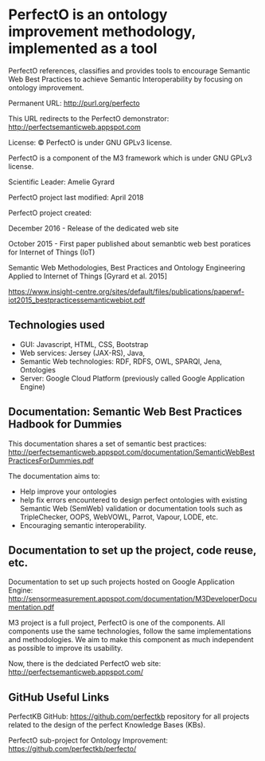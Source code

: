 # PerfectO is an ontology improvement methodology, implemented as a tool

PerfectO references, classifies and provides tools to encourage Semantic Web Best Practices to achieve Semantic Interoperability by focusing on ontology improvement.

Permanent URL: http://purl.org/perfecto 

This URL redirects to the PerfectO demonstrator:  http://perfectsemanticweb.appspot.com

License: © PerfectO is under GNU GPLv3 license. 

PerfectO is a component of the M3 framework which is under GNU GPLv3 license.

Scientific Leader: Amelie Gyrard

PerfectO project last modified: April 2018

PerfectO project created: 

December 2016 - Release of the dedicated web site

October 2015 - First paper published about semanbtic web best poratices for Internet of Things (IoT)

Semantic Web Methodologies, Best Practices and Ontology Engineering Applied to Internet of Things [Gyrard et al. 2015]

https://www.insight-centre.org/sites/default/files/publications/paperwf-iot2015_bestpracticessemanticwebiot.pdf

## Technologies used ##
- GUI: Javascript, HTML, CSS, Bootstrap
- Web services: Jersey (JAX-RS), Java,
- Semantic Web technologies: RDF, RDFS, OWL, SPARQl, Jena, Ontologies
- Server: Google Cloud Platform (previously called Google Application Engine)

## Documentation: Semantic Web Best Practices Hadbook for Dummies ##
This documentation shares a set of semantic best practices:
http://perfectsemanticweb.appspot.com/documentation/SemanticWebBestPracticesForDummies.pdf

The documentation aims to:
* Help improve your ontologies
* help fix errors encountered to design perfect ontologies with existing Semantic Web (SemWeb) validation or documentation tools such as TripleChecker, OOPS, WebVOWL, Parrot, Vapour, LODE, etc.
* Encouraging semantic interoperability.


## Documentation to set up the project, code reuse, etc. ##
Documentation to set up such projects hosted on Google Application Engine:
http://sensormeasurement.appspot.com/documentation/M3DeveloperDocumentation.pdf

M3 project is a full project, PerfectO is one of the components.
All components use the same technologies, follow the same implementations and methodologies.
We aim to make this component as much independent as possible to improve its usability.

Now, there is the dedciated PerfectO web site: http://perfectsemanticweb.appspot.com/

## GitHub Useful Links ##
PerfectKB GitHub:  https://github.com/perfectkb repository for all projects related to the design of the perfect Knowledge Bases (KBs).

PerfectO sub-project for Ontology Improvement: https://github.com/perfectkb/perfecto/

